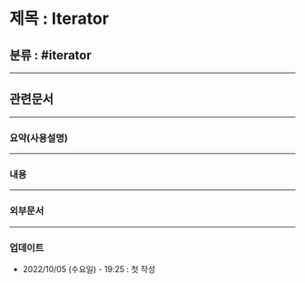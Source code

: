 # 제목 : Iterator

## 분류 : #iterator

---
## 관련문서

----
### 요약(사용설명)

---
### 내용

----
### 외부문서

----
### 업데이트
-  2022/10/05 (수요일) - 19:25 : 첫 작성
